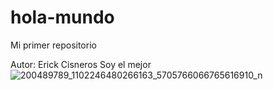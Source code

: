 # hola-mundo
Mi primer repositorio

Autor: Erick Cisneros 
Soy el mejor
![200489789_1102246480266163_5705766066765616910_n](https://user-images.githubusercontent.com/89104281/130343361-fafba6bb-e5de-42a4-9fa3-ba5c89bb3698.jpg)
